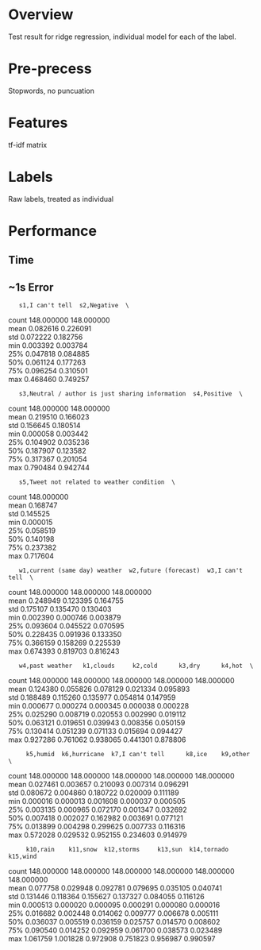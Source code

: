 Overview
========
Test result for ridge regression, individual model for each of the label.

Pre-precess
===========
Stopwords, no puncuation

Features
========
tf-idf matrix

Labels
======
Raw labels, treated as individual

Performance
===========
Time
----
~1s
Error
-----
       s1,I can't tell  s2,Negative  \
count       148.000000   148.000000   
mean          0.082616     0.226091   
std           0.072222     0.182756   
min           0.003392     0.003784   
25%           0.047818     0.084885   
50%           0.061124     0.177263   
75%           0.096254     0.310501   
max           0.468460     0.749257   

       s3,Neutral / author is just sharing information  s4,Positive  \
count                                       148.000000   148.000000   
mean                                          0.219510     0.166023   
std                                           0.156645     0.180514   
min                                           0.000058     0.003442   
25%                                           0.104902     0.035236   
50%                                           0.187907     0.123582   
75%                                           0.317367     0.201054   
max                                           0.790484     0.942744   

       s5,Tweet not related to weather condition  \
count                                 148.000000   
mean                                    0.168747   
std                                     0.145525   
min                                     0.000015   
25%                                     0.058519   
50%                                     0.140198   
75%                                     0.237382   
max                                     0.717604   

       w1,current (same day) weather  w2,future (forecast)  w3,I can't tell  \
count                     148.000000            148.000000       148.000000   
mean                        0.248949              0.123395         0.164755   
std                         0.175107              0.135470         0.130403   
min                         0.002390              0.000746         0.003879   
25%                         0.093604              0.045522         0.070595   
50%                         0.228435              0.091936         0.133350   
75%                         0.366159              0.158269         0.225539   
max                         0.674393              0.819703         0.816243   

       w4,past weather   k1,clouds     k2,cold      k3,dry      k4,hot  \
count       148.000000  148.000000  148.000000  148.000000  148.000000   
mean          0.124380    0.055826    0.078129    0.021334    0.095893   
std           0.188489    0.115260    0.135977    0.054814    0.147959   
min           0.000677    0.000274    0.000345    0.000038    0.000228   
25%           0.025290    0.008719    0.020553    0.002990    0.019112   
50%           0.063121    0.019651    0.039943    0.008356    0.050159   
75%           0.130414    0.051239    0.071133    0.015694    0.094427   
max           0.927286    0.761062    0.938065    0.441301    0.878806   

         k5,humid  k6,hurricane  k7,I can't tell      k8,ice    k9,other  \
count  148.000000    148.000000       148.000000  148.000000  148.000000   
mean     0.027461      0.003657         0.210093    0.007314    0.096291   
std      0.080672      0.004860         0.180722    0.020009    0.111189   
min      0.000016      0.000013         0.001608    0.000037    0.000505   
25%      0.003135      0.000965         0.072170    0.001347    0.032692   
50%      0.007418      0.002027         0.162982    0.003691    0.077121   
75%      0.013899      0.004298         0.299625    0.007733    0.116316   
max      0.572028      0.029532         0.952155    0.234603    0.914979   

         k10,rain    k11,snow  k12,storms     k13,sun  k14,tornado    k15,wind  
count  148.000000  148.000000  148.000000  148.000000   148.000000  148.000000  
mean     0.077758    0.029948    0.092781    0.079695     0.035105    0.040741  
std      0.131446    0.118364    0.155627    0.137327     0.084055    0.116126  
min      0.000513    0.000020    0.000095    0.000291     0.000080    0.000016  
25%      0.016682    0.002448    0.014062    0.009777     0.006678    0.005111  
50%      0.036037    0.005519    0.036159    0.025757     0.014570    0.008602  
75%      0.090540    0.014252    0.092959    0.061700     0.038573    0.023489  
max      1.061759    1.001828    0.972908    0.751823     0.956987    0.990597  